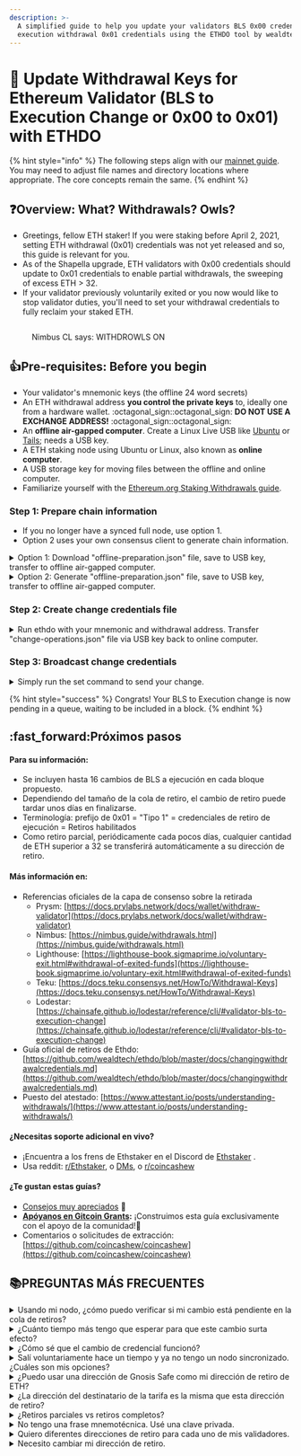 ```yaml
---
description: >-
  A simplified guide to help you update your validators BLS 0x00 credentials to
  execution withdrawal 0x01 credentials using the ETHDO tool by wealdtech.
---
```


# 🦉 Update Withdrawal Keys for Ethereum Validator (BLS to Execution Change or 0x00 to 0x01) with ETHDO

{% hint style="info" %}
The following steps align with our [mainnet guide](guide-or-how-to-setup-a-validator-on-eth2-mainnet/). You may need to adjust file names and directory locations where appropriate. The core concepts remain the same.
{% endhint %}

## :question:Overview: What? Withdrawals? Owls?

* Greetings, fellow ETH staker! If you were staking before April 2, 2021, setting ETH withdrawal (0x01) credentials was not yet released and so, this guide is relevant for you.
* As of the Shapella upgrade, ETH validators with 0x00 credentials should update to 0x01 credentials to enable partial withdrawals, the sweeping of excess ETH > 32.
* If your validator previously voluntarily exited or you now would like to stop validator duties, you'll need to set your withdrawal credentials to fully reclaim your staked ETH.

<figure><img src="../../.gitbook/assets/withdrawal-owl.png" alt=""><figcaption><p>Nimbus CL says: WITHDROWLS ON</p></figcaption></figure>

## :thumbsup:Pre-requisites: Before you begin

* Your validator's mnemonic keys (the offline 24 word secrets)
* An ETH withdrawal address **you control the private keys** to, ideally one from a hardware wallet. :octagonal\_sign::octagonal\_sign: **DO NOT USE A EXCHANGE ADDRESS!** :octagonal\_sign::octagonal\_sign:
* An **offline air-gapped computer**. Create a Linux Live USB like [Ubuntu](https://ubuntu.com/tutorials/create-a-usb-stick-on-windows#1-overview) or [Tails](https://tails.boum.org/install/download/index.en.html); needs a USB key.
* A ETH staking node using Ubuntu or Linux, also known as **online computer**.
* A USB storage key for moving files between the offline and online computer.
* Familiarize yourself with the [Ethereum.org Staking Withdrawals guide](https://launchpad.ethereum.org/en/withdrawals).

### Step 1: Prepare chain information

* If you no longer have a synced full node, use option 1.
* Option 2 uses your own consensus client to generate chain information.

<details>

<summary>Option 1: Download "offline-preparation.json" file, save to USB key, transfer to offline air-gapped computer.</summary>

1. On your **online computer**, open a terminal window or shell. Shortcut: CTRL + ALT + T

<!---->

2. Download Ethdo v1.30.0 from Github [https://github.com/wealdtech/ethdo/releases](https://github.com/wealdtech/ethdo/releases)

```
cd ~
wget https://github.com/wealdtech/ethdo/releases/download/v1.30.0/ethdo-1.30.0-linux-amd64.tar.gz
```

3. Verify the checksum is valid. Located on the release page, the Checksum string is located in the corresponding sha256 file.

```
echo "6fbe587f522ad2eb8d6ce22dfdb15f7d163b491a670bf50e5acf12dd0f58125c ethdo-1.30.0-linux-amd64.tar.gz" | sha256sum -c
```

Successful verification occurs if you see "OK" in the resulting output.

```
ethdo-1.30.0-linux-amd64.tar.gz: OK
```

4. Extract ethdo.

```
tar -xvf ethdo-1.30.0-linux-amd64.tar.gz
```

5. Verify your validator's credential status with your index number. Replace`<MY-VALIDATOR-INDEX>` accordingly.

```
./ethdo validator credentials get --validator=<MY-VALIDATOR-INDEX>
```

Example output of a validator with BLS credentials. :white\_check\_mark:

```
BLS credentials: 0x0002a0addda8106aed690654c7af7af0bc5ccde321c8e5e2319ff432cee70396
```

If you have BLS credentials, continue with the rest of this guide. Otherwise, stop because ethdo will output "`Ethereum execution address`" and that means you've already set your withdrawal address!

6. Download pre-generated offline preparation files made daily by EthStaker.&#x20;

<pre class="language-bash"><code class="lang-bash">#mainnet
wget https://files.ethstaker.cc/offline-preparation-mainnet.tar.gz
<strong>wget https://files.ethstaker.cc/offline-preparation-mainnet.tar.gz.sha256
</strong>
#goerli
wget https://files.ethstaker.cc/offline-preparation-goerli.tar.gz
wget https://files.ethstaker.cc/offline-preparation-goerli.tar.gz.sha256
</code></pre>

7. Verify the file's sha256 hash against the sha256 files to ensure correctness.

```bash
#mainnet
sha256sum offline-preparation-mainnet.tar.gz

#goerli
sha256sum offline-preparation-goerli.tar.gz
```

The output should match the contents of the .sha256 file. View the contents:

```bash
#mainnet
cat offline-preparation-mainnet.tar.gz.sha256

#goerli
cat offline-preparation-goerli.tar.gz.sha256
```

8. Extract the tar file to find `offline-preparation.json`

```bash
#mainnet
tar -xvf offline-preparation-mainnet.tar.gz

#goerli
tar -xvf offline-preparation-goerli.tar.gz
```

9. Using your USB key, copy both

* the `ethdo` executable&#x20;
* and `offline-preparation.json` file&#x20;

to your offline air-gapped computer.

</details>

<details>

<summary>Option 2: Generate "offline-preparation.json" file, save to USB key, transfer to offline air-gapped computer.</summary>

1. On your **online computer**, open a terminal window or shell. Shortcut: CTRL + ALT + T

<!---->

2. Download Ethdo v1.30.0 from Github [https://github.com/wealdtech/ethdo/releases](https://github.com/wealdtech/ethdo/releases)

```
cd ~
wget https://github.com/wealdtech/ethdo/releases/download/v1.30.0/ethdo-1.30.0-linux-amd64.tar.gz
```

3. Verify the checksum is valid. Located on the release page, the Checksum string is located in the corresponding sha256 file.

```
echo "6fbe587f522ad2eb8d6ce22dfdb15f7d163b491a670bf50e5acf12dd0f58125c ethdo-1.30.0-linux-amd64.tar.gz" | sha256sum -c
```

Successful verification occurs if you see "OK" in the resulting output.

```
ethdo-1.30.0-linux-amd64.tar.gz: OK
```

4. Extract ethdo.

```
tar -xvf ethdo-1.30.0-linux-amd64.tar.gz
```

5. Verify your validator's credential status with your index number. Replace`<MY-VALIDATOR-INDEX>` accordingly.

```
./ethdo validator credentials get --validator=<MY-VALIDATOR-INDEX>
```

Example output of a validator with BLS credentials. :white\_check\_mark:

```
BLS credentials: 0x0002a0addda8106aed690654c7af7af0bc5ccde321c8e5e2319ff432cee70396
```

If you have BLS credentials, continue with the rest of this guide. Otherwise, stop because ethdo will output "`Ethereum execution address`" and that means you've already set your withdrawal address!

6. Run the following command to call your consensus client and generate a list of active validators with relevant information for use on your offline computer. In order to generate this list from your local beacon node, [ensure the REST API](https://github.com/wealdtech/ethdo#setting-up) is enabled; otherwise the default fallback beacon node, [http://mainnet-consensus.attestant.io](http://mainnet-consensus.attestant.io), will be called.

```
./ethdo validator credentials set --prepare-offline
```

After a minute or two, you should see the text, "`offline-preparation.json generated`"

7. Using your USB key, copy both

* the `ethdo` executable&#x20;
* and `offline-preparation.json` file&#x20;

to your offline air-gapped computer.

</details>

### Step 2: Create change credentials file

<details>

<summary>Run ethdo with your mnemonic and withdrawal address. Transfer "change-operations.json" file via USB key back to online computer.</summary>

1. On your **offline air-gapped computer**, disconnect any internet Ethernet cables or WiFi / bluetooth before continuing. Make sure you're truly offline!

<!---->

2. Open a terminal window or shell. Shortcut: CTRL + ALT + T

<!---->

3. After copying the `ethdo` executable and `offline-preparation.json` file to your **offline computer's HOME directory**, ensure the ethdo file has execute permissions.

```
chmod +x ethdo
```

4. This ethdo command sets your validator credentials and the output is stored in a `change-operations.json` file. Replace `<MY MNEMONIC PHRASE>` AND `<MY ETH WITHDRAW ADDRESS>` accordingly.&#x20;

:octagonal\_sign: Double check your work as this is permanent once set! :octagonal\_sign:&#x20;

:octagonal\_sign: FINAL REMINDER: DO NOT USE AN EXCHANGE ETH ADDRESS AS YOUR WITHDRAWAL ADDRESS :octagonal\_sign:

```
./ethdo validator credentials set --offline --mnemonic="<MY MNEMONIC PHRASE>” --withdrawal-address=<MY ETH WITHDRAW ADDRRESS>
```

5. After a few seconds, `change-operations.json` is created. It's normal for no message to be displayed.
6. Triple check the resulting file for your withdraw address.

```
cat change-operations.json
```

7. Ensure the field **"to\_execution\_address":** contains your withdraw address.

<!---->

8. Using your USB key, copy

* `change-operations.json` file

back to your online computer.

9. Power off your **offline air-gapped computer.**

</details>

### Step 3: Broadcast change credentials

<details>

<summary>Simply run the set command to send your change.</summary>

:bulb:If you no longer have a synced full node, you can alternatively upload `change-operation.json` file to [https://beaconcha.in/tools/broadcast](https://beaconcha.in/tools/broadcast)

1. On the **online computer**, copy the `change-operation.json` to your home directory, where `ethdo` is also located.
2. Run the following command to broadcast your withdrawal credentials. &#x20;

```
./ethdo validator credentials set
```

</details>

{% hint style="success" %}
Congrats! Your BLS to Execution change is now pending in a queue, waiting to be included in a block.&#x20;
{% endhint %}

## :fast\_forward:Próximos pasos

#### Para su información:

* Se incluyen hasta 16 cambios de BLS a ejecución en cada bloque propuesto.
* Dependiendo del tamaño de la cola de retiro, el cambio de retiro puede tardar unos días en finalizarse.
* Terminología: prefijo de 0x01 = "Tipo 1" = credenciales de retiro de ejecución = Retiros habilitados
* Como retiro parcial, periódicamente cada pocos días, cualquier cantidad de ETH superior a 32 se transferirá automáticamente a su dirección de retiro.

#### Más información en:

* Referencias oficiales de la capa de consenso sobre la retirada
  * Prysm: [https://docs.prylabs.network/docs/wallet/withdraw-validator](https://docs.prylabs.network/docs/wallet/withdraw-validator)
  * Nimbus: [https://nimbus.guide/withdrawals.html](https://nimbus.guide/withdrawals.html)
  * Lighthouse: [https://lighthouse-book.sigmaprime.io/voluntary-exit.html#withdrawal-of-exited-funds](https://lighthouse-book.sigmaprime.io/voluntary-exit.html#withdrawal-of-exited-funds)
  * Teku: [https://docs.teku.consensys.net/HowTo/Withdrawal-Keys](https://docs.teku.consensys.net/HowTo/Withdrawal-Keys)
  * Lodestar: [https://chainsafe.github.io/lodestar/reference/cli/#validator-bls-to-execution-change](https://chainsafe.github.io/lodestar/reference/cli/#validator-bls-to-execution-change)
* Guía oficial de retiros de Ethdo: [https://github.com/wealdtech/ethdo/blob/master/docs/changingwithdrawalcredentials.md](https://github.com/wealdtech/ethdo/blob/master/docs/changingwithdrawalcredentials.md)
* Puesto del atestado: [https://www.attestant.io/posts/understanding-withdrawals/](https://www.attestant.io/posts/understanding-withdrawals/)

#### **¿Necesitas soporte adicional en vivo?**&#x20;

* ¡Encuentra a los frens de Ethstaker en el Discord de [Ethstaker](https://discord.io/ethstaker) .
* Usa reddit: [r/Ethstaker](https://www.reddit.com/r/ethstaker/), o [DMs](https://www.reddit.com/user/coincashew), o [r/coincashew](https://www.reddit.com/r/coincashew/)

#### ¿Te gustan estas guías?

* [Consejos muy apreciados](../../donations.md) :pray:
* [**Apóyanos en Gitcoin Grants**](https://gitcoin.co/grants/1653/eth2-staking-guides-by-coincashew)**:** ¡Construimos esta guía exclusivamente con el apoyo de la comunidad!🙏
* Comentarios o solicitudes de extracción: [https://github.com/coincashew/coincashew](https://github.com/coincashew/coincashew)

## :books:PREGUNTAS MÁS FRECUENTES

<details>

<summary>Usando mi nodo, ¿cómo puedo verificar si mi cambio está pendiente en la cola de retiros?</summary>

Reemplace <MI ÍNDICE DE VALIDADOR>. Ajuste el número de puerto de la API de REST, si es necesario.&#x20;

Lighthouse/Nimbus=5052. Prysm=3500. Lodestar=9596. Teku=5051.

```
curl -s "http://localhost:5052/eth/v1/beacon/pool/bls_to_execution_changes" | jq '.data | map(select(.message.validator_index=="<MY VALIDATOR INDEX>"))'
```

Ejemplo de salida:

```
[
  {
    "message": {
      "validator_index": "96193",
      "from_bls_pubkey": "0xb67aca71f04b673037b54009b760f1961f3836e5714141c892afdb75ec0834dce6784d9c72ed8ad7db328cff8fe9f13e",
      "to_execution_address": "0xb9d7934878b5fb9610b3fe8a5e441e8fad7e293f"
    },
    "signature": "0x988251748925e7a2966f28230c250e8c37495346d551e86fd89ea53148302b1145eb069647572801a689c9c1c5b8f2071019e652e01d92055d9aa99aa86696eb453889de38733caf2d5dce7a2786fed910365dcb7df082a62b130436fb9a1035"
  }
]
```

Sin embargo, si la salida muestra [], significa que el cambio se ha completado y ya no está en la cola.

</details>

<details>

<summary>¿Cuánto tiempo más tengo que esperar para que este cambio surta efecto?</summary>

Cada bloque puede agregar 16 mensajes y el tiempo para procesar un cambio de BLS depende del tamaño de la cola de retiro. `blstoexecutionchange` &#x20;

Encuentre el tamaño de la cola con el siguiente comando.&#x20;

Ajuste el número de puerto de la API de REST, si es necesario.&#x20;

Lighthouse/Nimbus=5052. Prysm=3500. Lodestar=9596. Teku=5051.

```
curl -s http://localhost:5052/eth/v1/beacon/pool/bls_to_execution_changes | jq '.data | length'
```

</details>

<details>

<summary>¿Cómo sé que el cambio de credencial funcionó?</summary>

Reemplace y ejecute el siguiente comando ethdo: `<MyValidatorIndex>`

```
ethdo validator credentials get --validator=<MyValidatorIndex>
```
La salida resultante comenzará con: `Ethereum execution address`

Alternativamente, consulte su explorador de cadenas de balizas favorito, como [beaconcha.in](https://beaconcha.in/validators/withdrawals) y [etherscan.io](https://etherscan.io/) para obtener las credenciales 0x01.

</details>

<details>

<summary>Salí voluntariamente hace un tiempo y ya no tengo un nodo sincronizado. ¿Cuáles son mis opciones?</summary>

Use Ethdo en un equipo sin conexión para crear el mensaje de salida, como se muestra en el paso 2 anterior, y luego realice el paso 3 usando el método de transmisión alternativo con beaconcha.in

</details>

<details>

<summary>¿Puedo usar una dirección de Gnosis Safe como mi dirección de retiro de ETH?</summary>

Sí, de hecho, esta también es una gran idea, ya que le permite rotar las claves privadas (y mantener la misma dirección pública) o usar otras estrategias más multi-sig.
referencia: [https://safe.global](https://safe.global/)

</details>

<details>

<summary>¿La dirección del destinatario de la tarifa es la misma que esta dirección de retiro?</summary>

Ambos se pueden configurar en la misma dirección ETH; Sin embargo, comprenda que estas son independientes y las **credenciales de retiro** tienen un propósito diferente al de su **destinio de tarifa**, que recibe consejos de tarifas de transacción de los bloques propuestos.

</details>

<details>

<summary>¿Retiros parciales vs retiros completos?</summary>

* **Retiro completo del validador:**Retirar toda su participación en Ethereum y dejar de realizar funciones de validador. Salga de su validador y luego después de que su solicitud de salida avance a través de la cola de retiro, finalmente su saldo total del validador se transfiere a su dirección de retiro.
* **Retirada parcial del validador:** Para retirar solo las ganancias de su validador. Para un validador, cualquier cantidad que supere el depósito inicial de 32 ETH es la ganancia y se transfiere automáticamente cada pocos días a la dirección de retiro.

</details>

<details>

<summary>No tengo una frase mnemotécnica. Usé una clave privada.</summary>

En el paso 2, utilice este comando credentials set en su lugar.

```
ethdo validator credentials set --private-key=<my-priv-key> --withdrawal-address=<my-eth-withdrawal-address>
```

</details>

<details>

<summary>Quiero diferentes direcciones de retiro para cada uno de mis validadores.</summary>

En el paso 2, utilice este comando credentials set en su lugar.

```
ethdo validator credentials set --mnemonic="<my-mnemonic-phrase>" --path='m/12381/3600/<my iTH validator>/0' --withdrawal-address=<my-eth-withdrawal-address>
```

Donde la ruta es la ruta de derivación a su clave de retiro.

* Por ejemplo, _i_ es el camino a una clave de retiro, donde i comienza en 0 para su 1er validador, 1 para su 2do validado ... ´m/12381/3600//0' 


</details>

<details>

<summary>Necesito cambiar mi dirección de retiro.</summary>

La única forma de cambiar las direcciones de retiro es realizar un retiro completo saliendo de un validador y luego, creando una nueva clave de validador como si comenzara el viaje de participación nuevamente.

</details>
